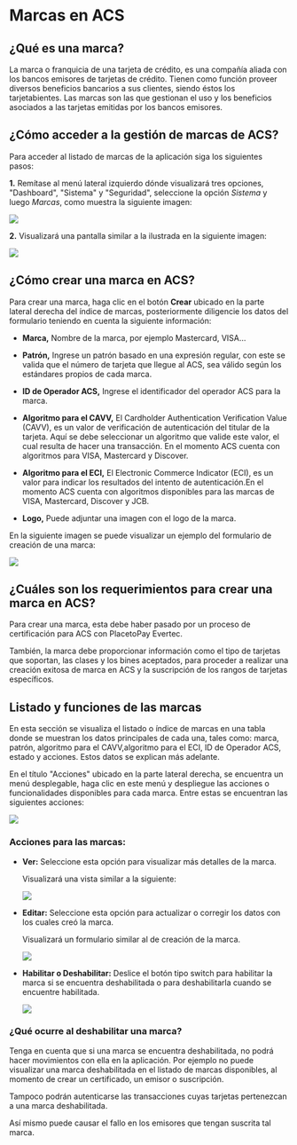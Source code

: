 # Marcas en ACS

## ¿Qué es una marca?

La marca o franquicia de una tarjeta de crédito, es una compañía aliada con los bancos emisores de tarjetas de crédito. Tienen como función proveer diversos beneficios bancarios a sus clientes, siendo éstos los tarjetabientes. 
Las marcas son las que gestionan el uso y los beneficios asociados a las tarjetas emitidas por los bancos emisores.

## ¿Cómo acceder a la gestión de marcas de ACS?

Para acceder al listado de marcas de la aplicación siga los siguientes pasos:

**1.** Remítase al menú lateral izquierdo dónde visualizará tres opciones, "Dashboard", "Sistema" y "Seguridad", seleccione la opción *Sistema* y luego *Marcas*, como muestra la siguiente imagen:

![](https://wiki.placetopay.com/images/6/6f/Menu-marcas.png)

**2.** Visualizará una pantalla similar a la ilustrada en la siguiente imagen:

![](https://wiki.placetopay.com/images/8/80/Indice-marcas.png)

## ¿Cómo crear una marca en ACS?

Para crear una marca, haga clic en el botón **Crear** ubicado en la parte lateral derecha del índice de marcas, posteriormente diligencie los datos del formulario teniendo en cuenta la siguiente información:

- **Marca,** Nombre de la marca, por ejemplo Mastercard, VISA...

- **Patrón,** Ingrese un patrón basado en una expresión regular, con este se valida que el número de tarjeta que llegue al ACS, sea válido según los estándares propios de cada marca.

- **ID de Operador ACS,** Ingrese el identificador del operador ACS para la marca.

- **Algoritmo para el CAVV,** El Cardholder Authentication Verification Value (CAVV), es un valor de verificación de autenticación del titular de la tarjeta. Aquí se debe seleccionar un algoritmo que valide este valor, el cual resulta de hacer una transacción. En el momento ACS cuenta con algoritmos para VISA, Mastercard y Discover.

- **Algoritmo para el ECI,** El Electronic Commerce Indicator (ECI), es un valor para indicar los resultados del intento de autenticación.En el momento ACS cuenta con algoritmos disponibles para las marcas de VISA, Mastercard, Discover y JCB.

- **Logo,** Puede adjuntar una imagen con el logo de la marca.

En la siguiente imagen se puede visualizar un ejemplo del formulario de creación de una marca:

![](https://wiki.placetopay.com/images/2/27/Formulario-crear-marca.png)

## ¿Cuáles son los requerimientos para crear una marca en ACS?

Para crear una marca, esta debe haber pasado por un proceso de certificación para ACS con PlacetoPay Evertec.

También, la marca debe proporcionar información como el tipo de tarjetas que soportan, las clases y los bines aceptados, para proceder a realizar una creación exitosa de marca en ACS y la suscripción de los rangos de tarjetas específicos.

## Listado y funciones de las marcas

En esta sección se visualiza el listado o índice de marcas en una tabla donde se muestran los datos principales de cada una, tales como: marca, patrón, algoritmo para el CAVV,algoritmo para el ECI, ID de Operador ACS, estado y acciones. Estos datos se explican más adelante. 

En el título "Acciones" ubicado en la parte lateral derecha, se encuentra un menú desplegable, haga clic en este menú y despliegue las acciones o funcionalidades disponibles para cada marca. Entre estas se encuentran las siguientes acciones:

![](https://wiki.placetopay.com/images/6/62/Acs-franchise-index.png)

### Acciones para las marcas:

- **Ver:** Seleccione esta opción para visualizar más detalles de la marca.

  Visualizará una vista similar a la siguiente:

  ![](https://wiki.placetopay.com/images/b/b2/Detalle-marca.png)

- **Editar:** Seleccione esta opción para actualizar o corregir los datos con los cuales creó la marca. 

  Visualizará un formulario similar al de creación de la marca.

  ![](https://wiki.placetopay.com/images/0/0f/Editar-marca.png)

- **Habilitar o Deshabilitar:** Deslice el botón tipo switch para habilitar la marca si se encuentra deshabilitada o para deshabilitarla cuando se encuentre habilitada. 

  ![](https://wiki.placetopay.com/images/a/a9/Franchise-toggle.png)


### ¿Qué ocurre al deshabilitar una marca?

Tenga en cuenta que si una marca se encuentra deshabilitada, no podrá hacer movimientos con ella en la aplicación. Por ejemplo no puede visualizar una marca deshabilitada en el listado de marcas disponibles, al momento de crear un certificado, un emisor o suscripción. 

Tampoco podrán autenticarse las transacciones cuyas tarjetas pertenezcan a una marca deshabilitada. 

Así mismo puede causar el fallo en los emisores que tengan suscrita tal marca.





